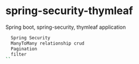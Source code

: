 # spring-security-thymleaf
Spring boot, spring-security, thymleaf application
```bash
  Spring Security
  ManyToMany relationship crud
  Pagination
  filter
``
